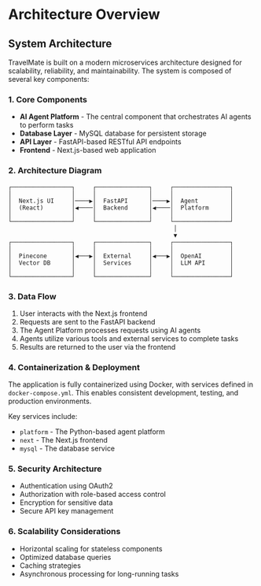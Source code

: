 # Architecture Overview

## System Architecture

TravelMate is built on a modern microservices architecture designed for scalability, reliability, and maintainability. The system is composed of several key components:

### 1. Core Components

- **AI Agent Platform** - The central component that orchestrates AI agents to perform tasks
- **Database Layer** - MySQL database for persistent storage
- **API Layer** - FastAPI-based RESTful API endpoints
- **Frontend** - Next.js-based web application

### 2. Architecture Diagram

```
┌─────────────────┐     ┌───────────────┐     ┌────────────────┐
│                 │     │               │     │                │
│  Next.js UI     │────▶│  FastAPI      │────▶│  Agent         │
│  (React)        │◀────│  Backend      │◀────│  Platform      │
│                 │     │               │     │                │
└─────────────────┘     └───────────────┘     └────────────────┘
                                               │
                                               ▼
┌─────────────────┐     ┌───────────────┐     ┌────────────────┐
│                 │     │               │     │                │
│  Pinecone       │◀───▶│  External     │◀───▶│  OpenAI        │
│  Vector DB      │     │  Services     │     │  LLM API       │
│                 │     │               │     │                │
└─────────────────┘     └───────────────┘     └────────────────┘
```

### 3. Data Flow

1. User interacts with the Next.js frontend
2. Requests are sent to the FastAPI backend
3. The Agent Platform processes requests using AI agents
4. Agents utilize various tools and external services to complete tasks
5. Results are returned to the user via the frontend

### 4. Containerization & Deployment

The application is fully containerized using Docker, with services defined in `docker-compose.yml`. This enables consistent development, testing, and production environments.

Key services include:
- `platform` - The Python-based agent platform
- `next` - The Next.js frontend
- `mysql` - The database service

### 5. Security Architecture

- Authentication using OAuth2
- Authorization with role-based access control
- Encryption for sensitive data
- Secure API key management

### 6. Scalability Considerations

- Horizontal scaling for stateless components
- Optimized database queries
- Caching strategies
- Asynchronous processing for long-running tasks 